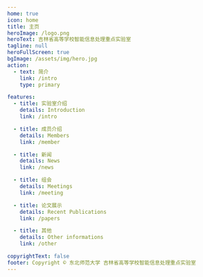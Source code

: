 ```yaml
---
home: true
icon: home
title: 主页
heroImage: /logo.png
heroText: 吉林省高等学校智能信息处理重点实验室
tagline: null
heroFullScreen: true
bgImage: /assets/img/hero.jpg
action:
  - text: 简介
    link: /intro
    type: primary

features:
  - title: 实验室介绍
    details: Introduction
    link: /intro

  - title: 成员介绍
    details: Members
    link: /member

  - title: 新闻
    details: News
    link: /news

  - title: 组会
    details: Meetings
    link: /meeting

  - title: 论文展示
    details: Recent Publications
    link: /papers

  - title: 其他 
    details: Other informations
    link: /other

copyrightText: false
footer: Copyright © 东北师范大学 吉林省高等学校智能信息处理重点实验室
---
```

